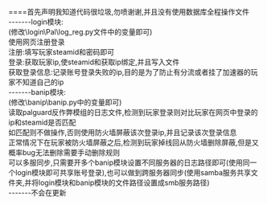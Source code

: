 ====首先声明我知道代码很垃圾,勿喷谢谢,并且没有使用数据库全程操作文件  
-------login模块:  
(修改\login\Pal\log_reg.py文件中的变量即可)  
使用网页注册登录  
  注册:填写玩家steamid和密码即可  
  登录:获取玩家ip,使steamid和获取ip绑定,并且写入文件  
  获取登录信息:记录账号登录失败的ip,目的是为了防止有分流或者挂了加速器的玩家不知道自己的ip  
-------banip模块:  
(修改\banip\banip.py中的变量即可)  
  读取palguard反作弊模组的日志文件,检测到玩家登录则对比玩家在网页中登录的ip和steamid是否匹配  
  如匹配则不做操作,否则使用防火墙屏蔽该次登录ip,并且记录该次登录信息  
  正常情况下在玩家被防火墙屏蔽之后,检测到玩家掉线回从防火墙删除屏蔽,但是又概率bug无法删除需要手动删除规则  
可以多服同步,只需要开多个banip模块设置不同服务器的日志路径即可(使用同一个login模块即可共享账号登录),也可以做到跨服务器同步(使用samba服务共享文件夹,并将login模块和banip模块的文件路径设置成smb服务路径)  
-------不会在更新  
